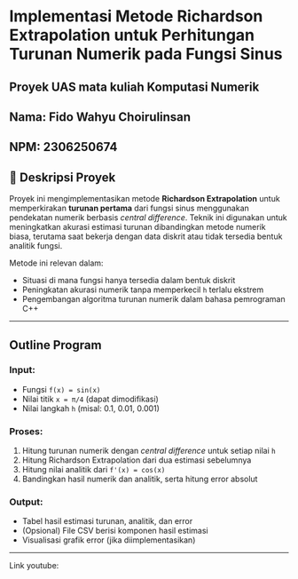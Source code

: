 # Implementasi Metode Richardson Extrapolation untuk Perhitungan Turunan Numerik pada Fungsi Sinus

## Proyek UAS mata kuliah Komputasi Numerik

## Nama: Fido Wahyu Choirulinsan
## NPM: 2306250674

## 📌 Deskripsi Proyek

Proyek ini mengimplementasikan metode **Richardson Extrapolation** untuk memperkirakan **turunan pertama** dari fungsi sinus menggunakan pendekatan numerik berbasis *central difference*. Teknik ini digunakan untuk meningkatkan akurasi estimasi turunan dibandingkan metode numerik biasa, terutama saat bekerja dengan data diskrit atau tidak tersedia bentuk analitik fungsi.

Metode ini relevan dalam:
- Situasi di mana fungsi hanya tersedia dalam bentuk diskrit
- Peningkatan akurasi numerik tanpa memperkecil `h` terlalu ekstrem
- Pengembangan algoritma turunan numerik dalam bahasa pemrograman C++

---

## Outline Program

### Input:
- Fungsi `f(x) = sin(x)`
- Nilai titik `x = π/4` (dapat dimodifikasi)
- Nilai langkah `h` (misal: 0.1, 0.01, 0.001)

### Proses:
1. Hitung turunan numerik dengan *central difference* untuk setiap nilai `h`
2. Hitung Richardson Extrapolation dari dua estimasi sebelumnya
3. Hitung nilai analitik dari `f'(x) = cos(x)`
4. Bandingkan hasil numerik dan analitik, serta hitung error absolut

### Output:
- Tabel hasil estimasi turunan, analitik, dan error
- (Opsional) File CSV berisi komponen hasil estimasi
- Visualisasi grafik error (jika diimplementasikan)

---
Link youtube: 
